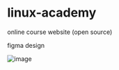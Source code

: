 # linux-academy
online course website (open source)

figma design 

![image](https://github.com/user-attachments/assets/9e1848a9-4e3b-4348-b05c-e1f72191b85e)
